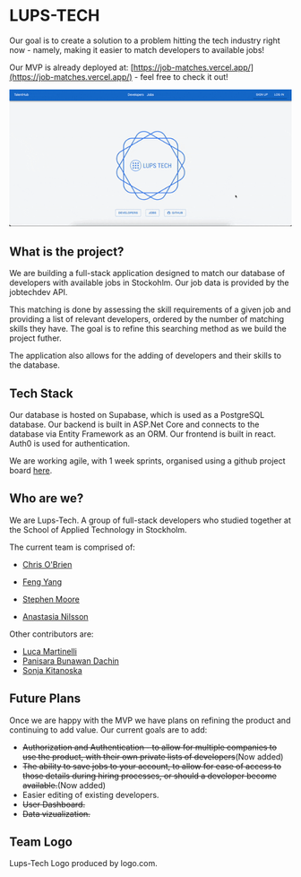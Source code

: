 # LUPS-TECH

Our goal is to create a solution to a problem hitting the tech industry right now - namely, making it easier to match developers to available jobs!

Our MVP is already deployed at: [https://job-matches.vercel.app/](https://job-matches.vercel.app/) - feel free to check it out!

<div align=center>
 <img src="jobtech.gif"/>
</div>

## What is the project?
We are building a full-stack application designed to match our database of developers with available jobs in Stockohlm. Our job data is provided by the jobtechdev API.

This matching is done by assessing the skill requirements of a given job and providing a list of relevant developers, ordered by the number of matching skills they have. The goal is to refine this searching method as we build the project futher.

The application also allows for the adding of developers and their skills to the database.

## Tech Stack

Our database is hosted on Supabase, which is used as a PostgreSQL database. Our backend is built in ASP.Net Core and connects to the database via Entity Framework as an ORM. Our frontend is built in react. Auth0 is used for authentication.

We are working agile, with 1 week sprints, organised using a github project board [here](https://github.com/orgs/lups-tech/projects/2/views/1).

## Who are we?
We are Lups-Tech. A group of full-stack developers who studied together at the School of Applied Technology in Stockholm.

The current team is comprised of:
- [Chris O'Brien](https://www.linkedin.com/in/chris-o-brien-314791212/)

- [Feng Yang](https://github.com/Finns841594)
- [Stephen Moore](https://github.com/SMooreSwe)
- [Anastasia Nilsson](https://www.linkedin.com/in/anastasia-nilsson/)



Other contributors are:
- [Luca Martinelli](https://github.com/Luega)
- [Panisara Bunawan Dachin](https://github.com/panisara-bd)
- [Sonja Kitanoska](https://www.linkedin.com/in/sonja-kitanoska-986ba8a8/)

## Future Plans

Once we are happy with the MVP we have plans on refining the product and continuing to add value. Our current goals are to add:

- ~~Authorization and Authentication - to allow for multiple companies to use the product, with their own private lists of developers~~(Now added)
- ~~The ability to save jobs to your account, to allow for ease of access to those details during hiring processes, or should a developer become available.~~(Now added)
- Easier editing of existing developers.
- ~~User Dashboard.~~
- ~~Data vizualization.~~

## Team Logo

Lups-Tech Logo produced by logo.com.

